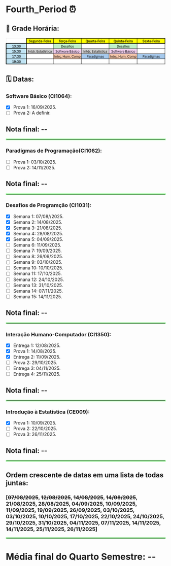 # Fourth_Period ⏰​

## 💾 Grade Horária:
![](grade-quarto-semestre.png)​

## ​🗓️​ Datas: ​

### Software Básico (CI1064):
- [x] Prova 1: 16/09/2025.
- [ ] Prova 2: A definir.
<div align="left">
<h2>Nota final: --</h2>
</div>

<hr style="border: 2px solid #90EE90;">

### Paradigmas de Programação(CI1062):
- [ ] Prova 1: 03/10/2025.
- [ ] Prova 2: 14/11/2025.
<div align="left">
<h2>Nota final: --</h2>
</div>

<hr style="border: 2px solid #90EE90;">

### Desafios de Programção (CI1031):
- [x] Semana 1: 07/08//2025.
- [x] Semana 2: 14/08/2025.
- [x] Semana 3: 21/08/2025.
- [x] Semana 4: 28/08/2025.
- [x] Semana 5: 04/09/2025.
- [ ] Semana 6: 11/09/2025.
- [ ] Semana 7: 19/09/2025.
- [ ] Semana 8: 26/09/2025.
- [ ] Semana 9: 03/10/2025.
- [ ] Semana 10: 10/10/2025.
- [ ] Semana 11: 17/10/2025.
- [ ] Semana 12: 24/10/2025.
- [ ] Semana 13: 31/10/2025.
- [ ] Semana 14: 07/11/2025.
- [ ] Semana 15: 14/11/2025.
<div align="left">
<h2>Nota final: --</h2>
</div>


<hr style="border: 2px solid #90EE90;">

### Interação Humano-Computador (CI1350):
- [x] Entrega 1: 12/08/2025.
- [x] Prova 1: 14/08/2025.
- [x] Entrega 2: 11/09/2025.
- [ ] Prova 2: 29/10/2025.
- [ ] Entrega 3: 04/11/2025.
- [ ] Entrega 4: 25/11/2025.
<div align="left">
<h2>Nota final: --</h2>
</div>


<hr style="border: 2px solid #90EE90;">

### Introdução à Estatística (CE009):
- [x] Prova 1: 10/09/2025.
- [ ] Prova 2: 22/10/2025.
- [ ] Prova 3: 26/11/2025.
<div align="left">
<h2>Nota final: --</h2>
</div>


<hr style="border: 2px solid #90EE90;">

## Ordem crescente de datas em uma lista de todas juntas:

### [~~07/08/2025~~, ~~12/08/2025~~, ~~14/08/2025~~, ~~14/08/2025~~, 21/08/2025, 28/08/2025, 04/09/2025, 10/09/2025, 11/09/2025, 19/09/2025, 26/09/2025, 03/10/2025, 03/10/2025, 10/10/2025, 17/10/2025, 22/10/2025, 24/10/2025, 29/10/2025, 31/10/2025, 04/11/2025, 07/11/2025, 14/11/2025, 14/11/2025, 25/11/2025, 26/11/2025]


<hr style="border: 2px solid #90EE90;">

<div align="left">
<h1>Média final do Quarto Semestre: --</h1>
</div>
